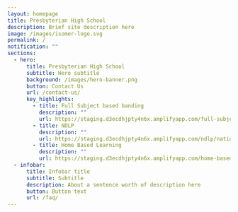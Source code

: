 ```yaml
---
layout: homepage
title: Presbyterian High School
description: Brief site description here
image: /images/isomer-logo.svg
permalink: /
notification: ""
sections:
  - hero:
      title: Presbyterian High School
      subtitle: Hero subtitle
      background: /images/hero-banner.png
      button: Contact Us
      url: /contact-us/
      key_highlights:
        - title: Full Subject based banding
          description: ""
          url: https://staging.d3ecdhjpty4n6x.amplifyapp.com/full-subject-based-banding/full-subject-based-banding/
        - title: NDLP
          description: ""
          url: https://staging.d3ecdhjpty4n6x.amplifyapp.com/ndlp/national-digital-literacy-programme/
        - title: Home Based Learning
          description: ""
          url: https://staging.d3ecdhjpty4n6x.amplifyapp.com/home-based-learning-hbl/hbl-timetable/
  - infobar:
      title: Infobar title
      subtitle: Subtitle
      description: About a sentence worth of description here
      button: Button text
      url: /faq/
---
```

